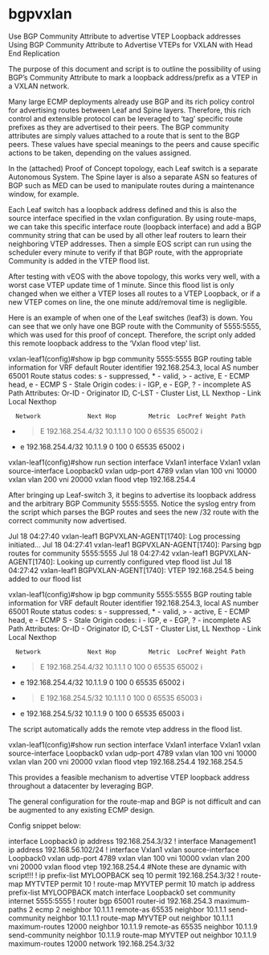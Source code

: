 bgpvxlan
========

Use BGP Community Attribute to advertise VTEP Loopback addresses
Using BGP Community Attribute to Advertise VTEPs 
for VXLAN with Head End Replication


The purpose of this document and script is to outline the possibility of using BGP’s Community Attribute to mark a loopback address/prefix as a VTEP in a VXLAN network. 

Many large ECMP deployments already use BGP and its rich policy control for advertising routes between Leaf and Spine layers. Therefore, this rich control and extensible protocol can be leveraged to ‘tag’ specific route prefixes as they are advertised to their peers. The BGP community attributes are simply values attached to a route that is sent to the BGP peers. These values have special meanings to the peers and cause specific actions to be taken, depending on the values assigned.

 


In the (attached) Proof of Concept topology, each Leaf switch is a separate Autonomous System. The Spine layer is also a separate ASN so features of BGP such as MED can be used to manipulate routes during a maintenance window, for example.

Each Leaf switch has a loopback address defined and this is also the source interface specified in the vxlan configuration. By using route-maps, we can take this specific interface route (loopback interface) and add a BGP community string that can be used by all other leaf routers to learn their neighboring VTEP addresses. Then a simple EOS script can run using the scheduler every minute to verify if that BGP route, with the appropriate Community is added in the VTEP flood list.


After testing with vEOS with the above topology, this works very well, with a worst case VTEP update time of 1 minute. Since this flood list is only changed when we either a VTEP loses all routes to a VTEP Loopback, or if a new VTEP comes on line, the one minute add/removal time is negligible. 



Here is an example of when one of the Leaf switches (leaf3) is down. You can see that we only have one BGP route with the Community of 5555:5555, which was used for this proof of concept. Therefore, the script only added this remote loopback address to the ‘Vxlan flood vtep’ list.

vxlan-leaf1(config)#show ip bgp community 5555:5555
BGP routing table information for VRF default
Router identifier 192.168.254.3, local AS number 65001
Route status codes: s - suppressed, * - valid, > - active, E - ECMP head, e - ECMP
                    S - Stale
Origin codes: i - IGP, e - EGP, ? - incomplete
AS Path Attributes: Or-ID - Originator ID, C-LST - Cluster List, LL Nexthop - Link Local Nexthop

      Network             Next Hop         Metric  LocPref Weight Path
 * >E 192.168.254.4/32    10.1.1.1         0       100     0      65535 65002 i  
 *  e 192.168.254.4/32    10.1.1.9         0       100     0      65535 65002 i  


vxlan-leaf1(config)#show run section interface Vxlan1
interface Vxlan1
   vxlan source-interface Loopback0
   vxlan udp-port 4789
   vxlan vlan 100 vni 10000
   vxlan vlan 200 vni 20000
   vxlan flood vtep 192.168.254.4


After bringing up Leaf-switch 3, it begins to advertise its loopback address and the arbitrary BGP Community 5555:5555. Notice the syslog entry from the script which parses the BGP routes and sees the new /32 route with the correct community now advertised.

Jul 18 04:27:40 vxlan-leaf1 BGPVXLAN-AGENT[1740]: Log processing initiated...
Jul 18 04:27:41 vxlan-leaf1 BGPVXLAN-AGENT[1740]: Parsing bgp routes for community 5555:5555 
Jul 18 04:27:42 vxlan-leaf1 BGPVXLAN-AGENT[1740]: Looking up currently configured vtep flood list
Jul 18 04:27:42 vxlan-leaf1 BGPVXLAN-AGENT[1740]: VTEP 192.168.254.5 being added to our flood list

vxlan-leaf1(config)#show ip bgp community 5555:5555
BGP routing table information for VRF default
Router identifier 192.168.254.3, local AS number 65001
Route status codes: s - suppressed, * - valid, > - active, E - ECMP head, e - ECMP
                    S - Stale
Origin codes: i - IGP, e - EGP, ? - incomplete
AS Path Attributes: Or-ID - Originator ID, C-LST - Cluster List, LL Nexthop - Link Local Nexthop

      Network             Next Hop         Metric  LocPref Weight Path
 * >E 192.168.254.4/32    10.1.1.1         0       100     0      65535 65002 i  
 *  e 192.168.254.4/32    10.1.1.9         0       100     0      65535 65002 i  
 * >E 192.168.254.5/32    10.1.1.1         0       100     0      65535 65003 i  
 *  e 192.168.254.5/32    10.1.1.9         0       100     0      65535 65003 i  





The script automatically adds the remote vtep address in the flood list.

vxlan-leaf1(config)#show run section interface Vxlan1
interface Vxlan1
   vxlan source-interface Loopback0
   vxlan udp-port 4789
   vxlan vlan 100 vni 10000
   vxlan vlan 200 vni 20000
   vxlan flood vtep 192.168.254.4 192.168.254.5


This provides a feasible mechanism to advertise VTEP loopback address throughout a datacenter by leveraging BGP.


The general configuration for the route-map and BGP is not difficult and can be augmented to any existing ECMP design.

Config snippet below:

interface Loopback0
   ip address 192.168.254.3/32
!
interface Management1
   ip address 192.168.56.102/24
!
interface Vxlan1
   vxlan source-interface Loopback0
   vxlan udp-port 4789
   vxlan vlan 100 vni 10000
   vxlan vlan 200 vni 20000
   vxlan flood vtep 192.168.254.4 #Note these are dynamic with script!!!
!
ip prefix-list MYLOOPBACK seq 10 permit 192.168.254.3/32
!
route-map MYTVTEP permit 10
!
route-map MYVTEP permit 10
   match ip address prefix-list MYLOOPBACK
   match interface Loopback0
   set community internet 5555:5555 
!
router bgp 65001
   router-id 192.168.254.3
   maximum-paths 2 ecmp 2
   neighbor 10.1.1.1 remote-as 65535
   neighbor 10.1.1.1 send-community
   neighbor 10.1.1.1 route-map MYVTEP out
   neighbor 10.1.1.1 maximum-routes 12000 
   neighbor 10.1.1.9 remote-as 65535
   neighbor 10.1.1.9 send-community
   neighbor 10.1.1.9 route-map MYVTEP out
   neighbor 10.1.1.9 maximum-routes 12000 
   network 192.168.254.3/32





